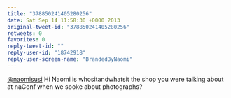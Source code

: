 ```yaml
---
title: "378850241405280256"
date: Sat Sep 14 11:58:30 +0000 2013
original-tweet-id: "378850241405280256"
retweets: 0
favorites: 0
reply-tweet-id: ""
reply-user-id: "18742918"
reply-user-screen-name: "BrandedByNaomi"
---
```

<a href="https://twitter.com/naomisusi">@naomisusi</a> Hi Naomi is whositandwhatsit the shop you were talking about at naConf when we spoke about photographs?
